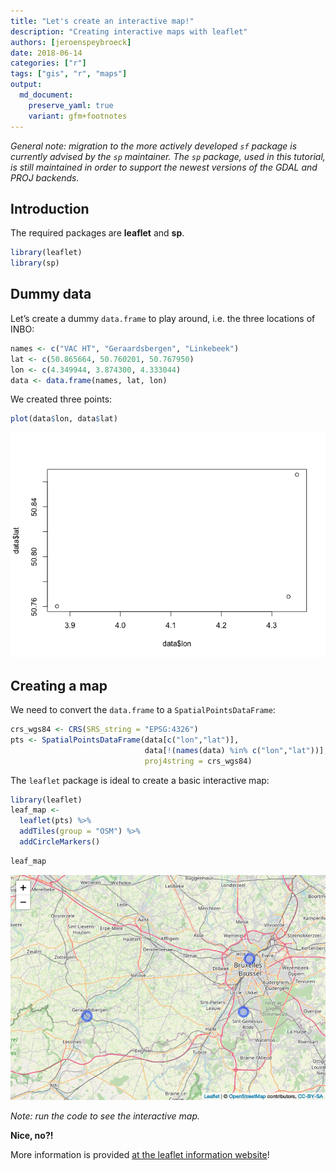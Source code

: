 ```yaml
---
title: "Let's create an interactive map!"
description: "Creating interactive maps with leaflet"
authors: [jeroenspeybroeck]
date: 2018-06-14
categories: ["r"]
tags: ["gis", "r", "maps"]
output:
  md_document:
    preserve_yaml: true
    variant: gfm+footnotes
---
```


*General note: migration to the more actively developed `sf` package is
currently advised by the `sp` maintainer.* *The `sp` package, used in
this tutorial, is still maintained in order to support the newest
versions of the GDAL and PROJ backends.*

## Introduction

The required packages are **leaflet** and **sp**.

``` r
library(leaflet)
library(sp)
```

## Dummy data

Let’s create a dummy `data.frame` to play around, i.e. the three
locations of INBO:

``` r
names <- c("VAC HT", "Geraardsbergen", "Linkebeek")
lat <- c(50.865664, 50.760201, 50.767950)
lon <- c(4.349944, 3.874300, 4.333044)
data <- data.frame(names, lat, lon)
```

We created three points:

``` r
plot(data$lon, data$lat)
```

![](index_files/figure-gfm/unnamed-chunk-3-1.png)<!-- -->

## Creating a map

We need to convert the `data.frame` to a `SpatialPointsDataFrame`:

``` r
crs_wgs84 <- CRS(SRS_string = "EPSG:4326")
pts <- SpatialPointsDataFrame(data[c("lon","lat")], 
                              data[!(names(data) %in% c("lon","lat"))],
                              proj4string = crs_wgs84)
```

The `leaflet` package is ideal to create a basic interactive map:

``` r
library(leaflet)
leaf_map <-
  leaflet(pts) %>% 
  addTiles(group = "OSM") %>%
  addCircleMarkers()
```

``` r
leaf_map
```

![](index_files/figure-gfm/unnamed-chunk-6-1.png)<!-- -->

*Note: run the code to see the interactive map.*

**Nice, no?!**

More information is provided [at the leaflet information
website](https://rstudio.github.io/leaflet/)!
